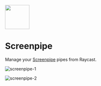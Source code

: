 <img src="https://github.com/user-attachments/assets/0f019055-1e43-4fe4-801e-eeea02c9e951" style="width:80px">

# Screenpipe

Manage your [Screenpipe](https://screenpi.pe/) pipes from Raycast.

![screenpipe-1](https://github.com/user-attachments/assets/2b8c3a97-45fd-4ee9-9979-abab1e2155bc)

![screenpipe-2](https://github.com/user-attachments/assets/3b0d8576-6329-4541-bfa1-c054c95084c3)
